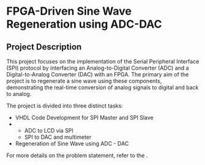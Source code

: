 # FPGA-Driven Sine Wave Regeneration using ADC-DAC
## Project Description
This project focuses on the implementation of the Serial Peripheral Interface (SPI) protocol by interfacing an Analog-to-Digital Converter (ADC) and a Digital-to-Analog Converter (DAC) with an FPGA. The primary aim of the project is to regenerate a sine wave using these components, demonstrating the real-time conversion of analog signals to digital and back to analog.

The project is divided into three distinct tasks:

* VHDL Code Development for SPI Master and SPI Slave
* -  ADC to LCD via SPI
  -  SPI to DAC and multimeter
* Regeneration of Sine Wave using ADC - DAC

For more details on the problem statement, refer to the .
